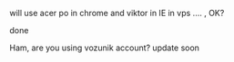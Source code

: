 will use acer po in chrome and viktor in IE   in vps  .... , OK?

done

Ham, are you using vozunik account? update soon
